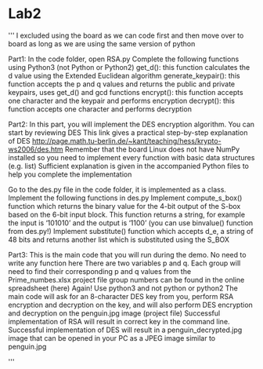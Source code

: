 # Lab2
'''
I excluded using the board as we can code first and then move over to board as long as we are using the same version of python

Part1:
In the code folder, open RSA.py
Complete the following functions using Python3 (not Python or Python2)
get_d(): this function calculates the d value using the Extended Euclidean algorithm
generate_keypair(): this function accepts the p and q values and returns the public and private keypairs, uses get_d() and gcd functions
encrypt(): this function accepts one character and the keypair and performs encryption
decrypt(): this function accepts one character and performs decryption

Part2:
In this part, you will implement the DES encryption algorithm. 
You can start by reviewing DES 
This link gives a practical step-by-step explanation of DES
http://page.math.tu-berlin.de/~kant/teaching/hess/krypto-ws2006/des.htm
Remember that the board Linux does not have NumPy installed so you need to implement every function with basic data structures (e.g. list)
Sufficient explanation is given in the accompanied Python files to help you complete the implementation

Go to the des.py file in the code folder, it is implemented as a class. Implement the following functions in des.py
Implement compute_s_box() function which returns the binary value for the 4-bit output of the S-box based on the 6-bit input block. This function returns a string, for example the input is ‘101010’ and the output is ‘1100’ (you can use binvalue() function from des.py!)
Implement substitute() function which accepts d_e, a string of 48 bits and returns another list which is substituted using the S_BOX

Part3:
This is the main code that you will run during the demo. No need to write any function here
There are two variables p and q. Each group will need to find their corresponding p and q values from the Prime_numbes.xlsx project file
	group numbers can be found in the online spreadsheet (here)
Again! Use python3 and not python or python2
The main code will ask for an 8-character DES key from you, perform RSA encryption and decryption on the key, and will also perform DES encryption and decryption on the penguin.jpg image (project file)
Successful implementation of RSA will result in correct key in the command line.
Successful implementation of DES will result in a penguin_decrypted.jpg image that can be opened in your PC as a JPEG image similar to penguin.jpg


'''
